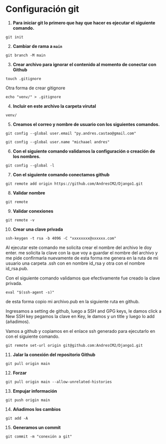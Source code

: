 # Configuración git

1. **Para iniciar git lo primero que hay que hacer es ejecutar el siguiente comando.**
```
git init
```
2. **Cambiar de rama a `main`**
```
git branch -M main
```
3. **Crear archivo para ignorar el contenido al momento de conectar con Github**
```
touch .gitignore
```
Otra forma de crear gitignore
```
echo "venv/" > .gitignore
```

4. **Incluir en este archivo la carpeta virutal**
```
venv/
```
5. **Creamos el correo y nombre de usuario con los siguientes comandos.**
```
git config --global user.email "py.andres.castao@gmail.com"
```
```
git config --global user.name "michaael andres"
```
6. **Con el siguiente comando validamos la configuración o creación de los nombres.**
```
git config --global -l
```
7. **Con el siguiente comando conectamos github**
```
git remote add origin https://github.com/AndresCM2/Django1.git
```
8. **Validar nombre**
```
git remote
```
9. **Validar conexiones**
```
git remote -v
```
10. **Crear una clave privada**
```
ssh-keygen -t rsa -b 4096 -C "xxxxxxxx@xxxxxx.com"
```
Al ejecutar este comando me solicita crear el nombre del archivo le doy enter.
me solicita la clave con la que voy a guardar el nombre del archivo y me pide confirmarla nuevamente de esta forma me genera en la ruta de mi usuario una carpeta .ssh con en nombre id_rsa y otra con el nombre id_rsa.pub.

Con el siguiente comando validamos que efectivamente fue creado la clave privada.

```
eval "$(ssh-agent -s)"
```

de esta forma copio mi archivo.pub en la siguiente ruta en github.

Ingresamos a setting de github, luego a SSH and GPG keys, le damos click a New SSH key pegamos  la clave en Key, le damos y un title y luego lo add (añadimos).

Vamos a github y copiamos en el enlace ssh generado para ejecutarlo en con el siguiente comando.
``` 
git remote set-url origin git@github.com:AndresCM2/Django1.git
```

11. **Jalar la conexión del repositorio Github**
```
git pull origin main 
```
12. **Forzar**
```
git pull origin main --allow-unrelated-histories
```
13. **Empujar información**
```
git push origin main
```
14. **Añadimos los cambios**
```
git add -A
```
15. **Generamos un commit**
```
git commit -m "conexión a git"
```
